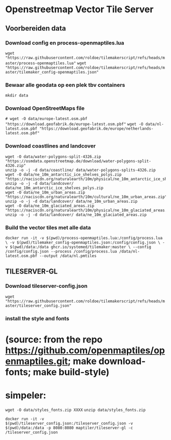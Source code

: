 # Openstreetmap Vector Tile Server

## Voorbereiden data

### Download config en process-openmaptiles.lua
`wget "https://raw.githubusercontent.com/roldoe/tilemakerscript/refs/heads/master/process-openmaptiles.lua"`
`wget "https://raw.githubusercontent.com/roldoe/tilemakerscript/refs/heads/master/tilemaker_config-openmaptiles.json"`

### Bewaar alle geodata op een plek tbv containers
`mkdir data`

### Download OpenStreetMaps file
`# wget -O data/europe-latest.osm.pbf "https://download.geofabrik.de/europe-latest.osm.pbf"`
`wget -O data/nl-latest.osm.pbf "https://download.geofabrik.de/europe/netherlands-latest.osm.pbf"`

### Download coastlines and landcover
```
wget -O data/water-polygons-split-4326.zip "https://osmdata.openstreetmap.de/download/water-polygons-split-4326.zip"
unzip -o -j -d data/coastline/ data/water-polygons-splits-4326.zip
wget -O data/ne_10m_antarctic_ice_shelves_polys.zip "https://naciscdn.org/naturalearth/10m/physical/ne_10m_antarctic_ice_shelves_polys.zip"
unzip -o -j -d data/landcover/ data/ne_10m_antarctic_ice_shelves_polys.zip
wget -O data/ne_10m_urban_areas.zip "https://naciscdn.org/naturalearth/10m/cultural/ne_10m_urban_areas.zip"
unzip -o -j -d data/landcover/ data/ne_10m_urban_areas.zip
wget -O data/ne_10m_glaciated_areas.zip "https://naciscdn.org/naturalearth/10m/physical/ne_10m_glaciated_areas.zip"
unzip -o -j -d data/landcover/ data/ne_10m_glaciated_areas.zip
```

### Build the vector tiles met alle data
`docker run -it -v $(pwd)/process-openmaptiles.lua:/config/process.lua \
               -v $(pwd)/tilemaker_config-openmaptiles.json:/config/config.json \
               -v $(pwd)/data:/data ghcr.io/systemed/tilemaker:master \
            --config /config/config.json --process /config/process.lua /data/nl-latest.osm.pbf --output /data/nl.pmtiles`


## TILESERVER-GL ######

### Download tileserver-config.json
`wget "https://raw.githubusercontent.com/roldoe/tilemakerscript/refs/heads/master/tileserver_config.json"`

### install the style and fonts 
# (source: from the repo https://github.com/openmaptiles/openmaptiles.git; make download-fonts; make build-style)
# simpeler:
`wget -O data/styles_fonts.zip XXXX` 
`unzip data/styles_fonts.zip`

`docker run -it -v $(pwd)/tileserver_config.json:/tileserver_config.json -v $(pwd)/data:/data -p 8080:8080 maptiler/tileserver-gl -c /tileserver_config.json`

